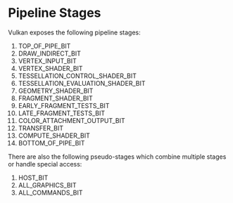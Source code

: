 # Pipeline Stages

Vulkan exposes the following pipeline stages:

1. TOP_OF_PIPE_BIT
2. DRAW_INDIRECT_BIT
3. VERTEX_INPUT_BIT
4. VERTEX_SHADER_BIT
5. TESSELLATION_CONTROL_SHADER_BIT
6. TESSELLATION_EVALUATION_SHADER_BIT
7. GEOMETRY_SHADER_BIT
8. FRAGMENT_SHADER_BIT
9. EARLY_FRAGMENT_TESTS_BIT
10. LATE_FRAGMENT_TESTS_BIT
11. COLOR_ATTACHMENT_OUTPUT_BIT
12. TRANSFER_BIT
13. COMPUTE_SHADER_BIT
14. BOTTOM_OF_PIPE_BIT

There are also the following pseudo-stages which combine multiple stages or handle special access:

1. HOST_BIT
2. ALL_GRAPHICS_BIT
3. ALL_COMMANDS_BIT